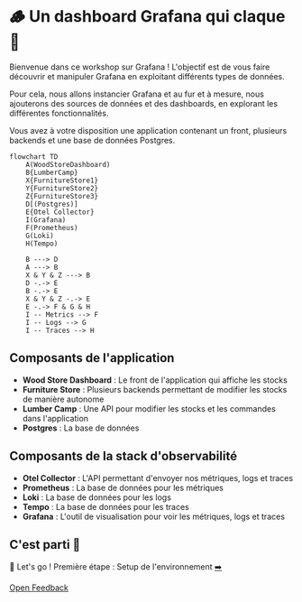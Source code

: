 # 🪵 Un dashboard Grafana qui claque 🌟

Bienvenue dans ce workshop sur Grafana ! L'objectif est de vous faire découvrir et manipuler Grafana en exploitant différents types de données.

Pour cela, nous allons instancier Grafana et au fur et à mesure, nous ajouterons des sources de données et des dashboards, en explorant les différentes fonctionnalités.

Vous avez à votre disposition une application contenant un front, plusieurs backends et une base de données Postgres.

```mermaid
flowchart TD
    A(WoodStoreDashboard)
    B{LumberCamp}
    X{FurnitureStore1}
    Y{FurnitureStore2}
    Z{FurnitureStore3}
    D[(Postgres)]
    E{Otel Collector}
    I(Grafana)
    F(Prometheus)
    G(Loki)
    H(Tempo)

    B ---> D
    A ---> B
    X & Y & Z ---> B
    D -.-> E
    B -.-> E
    X & Y & Z -.-> E
    E -.-> F & G & H
    I -- Metrics --> F
    I -- Logs --> G
    I -- Traces --> H
```

## Composants de l'application

- **Wood Store Dashboard** : Le front de l'application qui affiche les stocks
- **Furniture Store** : Plusieurs backends permettant de modifier les stocks de manière autonome
- **Lumber Camp** : Une API pour modifier les stocks et les commandes dans l'application
- **Postgres** : La base de données

## Composants de la stack d'observabilité

- **Otel Collector** : L'API permettant d'envoyer nos métriques, logs et traces
- **Prometheus** : La base de données pour les métriques
- **Loki** : La base de données pour les logs
- **Tempo** : La base de données pour les traces
- **Grafana** : L'outil de visualisation pour voir les métriques, logs et traces

## C'est parti 🍝

🛫 Let's go ! Première étape : Setup de l'environnement [➡️](setup/README.md)


[Open Feedback](https://openfeedback.io/COovKItjb2n5zrnhFTK3/2025-01-22/Z90ERZIJVrAVyH3kk7vP)